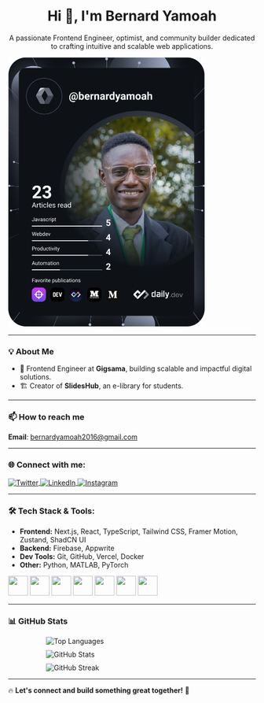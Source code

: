 <h1 align="center">Hi 👋, I'm Bernard Yamoah</h1>
<p align="center">A passionate Frontend Engineer, optimist, and community builder dedicated to crafting intuitive and scalable web applications.</p>

<a href="https://app.daily.dev/DailyDevTips">
  <img src="https://github.com/bernardyamoah/bernardyamoah/blob/main/devcard.svg" width="400" alt="Bernard Yamoah's Dev Card"/>
</a>

---

### 💡 About Me
- 🚀 Frontend Engineer at **Gigsama**, building scalable and impactful digital solutions. 
- 🏗️ Creator of **SlidesHub**, an e-library for students.

---

### 📫 How to reach me
**Email**: [bernardyamoah2016@gmail.com](mailto:bernardyamoah2016@gmail.com)

---

### 🌐 Connect with me:
<p align="left">
  <a href="https://twitter.com/byayamoah" target="blank">
    <img align="center" src="https://raw.githubusercontent.com/rahuldkjain/github-profile-readme-generator/master/src/images/icons/Social/twitter.svg" alt="Twitter" height="30" width="40" />
  </a>
  <a href="https://linkedin.com/in/bernard-yamoah-971386132" target="blank">
    <img align="center" src="https://raw.githubusercontent.com/rahuldkjain/github-profile-readme-generator/master/src/images/icons/Social/linked-in-alt.svg" alt="LinkedIn" height="30" width="40" />
  </a>
  <a href="https://instagram.com/be_r_n_ard" target="blank">
    <img align="center" src="https://raw.githubusercontent.com/rahuldkjain/github-profile-readme-generator/master/src/images/icons/Social/instagram.svg" alt="Instagram" height="30" width="40" />
  </a>
</p>

---

### 🛠️ Tech Stack & Tools:
- **Frontend:** Next.js, React, TypeScript, Tailwind CSS, Framer Motion, Zustand, ShadCN UI
- **Backend:** Firebase, Appwrite
- **Dev Tools:** Git, GitHub, Vercel, Docker
- **Other:** Python, MATLAB, PyTorch

<p align="left">
  <img src="https://cdn.jsdelivr.net/gh/devicons/devicon/icons/nextjs/nextjs-original-wordmark.svg" width="40" height="40" />
  <img src="https://cdn.jsdelivr.net/gh/devicons/devicon/icons/react/react-original.svg" width="40" height="40" />
  <img src="https://cdn.jsdelivr.net/gh/devicons/devicon/icons/typescript/typescript-original.svg" width="40" height="40" />
  <img src="https://cdn.jsdelivr.net/gh/devicons/devicon/icons/tailwindcss/tailwindcss-icon.svg" width="40" height="40" />
  <img src="https://cdn.jsdelivr.net/gh/devicons/devicon/icons/git/git-original.svg" width="40" height="40" />
  <img src="https://cdn.jsdelivr.net/gh/devicons/devicon/icons/firebase/firebase-plain.svg" width="40" height="40" />
  <img src="https://cdn.jsdelivr.net/gh/devicons/devicon/icons/python/python-original.svg" width="40" height="40" />
</p>

---

### 📊 GitHub Stats
<div style="display: flex; flex-wrap: wrap; gap: 10px; justify-content: center;">
<img src="https://github-readme-stats.vercel.app/api/top-langs?username=bernardyamoah&show_icons=true&locale=en&layout=compact" alt="Top Languages" width="350" />
  <img src="https://github-readme-stats.vercel.app/api?username=bernardyamoah&show_icons=true&locale=en" alt="GitHub Stats" width="350" />
  <img src="https://github-readme-streak-stats.herokuapp.com/?user=bernardyamoah&" alt="GitHub Streak" width="350" />
</div>

---

🔥 **Let's connect and build something great together!** 🚀


